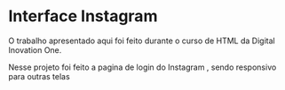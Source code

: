 # Interface Instagram



O trabalho apresentado aqui foi feito durante o curso de HTML da Digital Inovation One.

Nesse projeto foi feito a pagina de login do Instagram , sendo responsivo para outras telas







